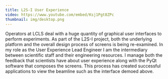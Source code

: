 ```yaml
---
title: L2S-I User Experience
video: https://www.youtube.com/embed/Ksj1Pgt8ZPc
thumbnail: img/desktop.png
---
```

Operators at LCLS deal with a huge quantity of graphical user interfaces to
perform experiments. As part of the L2S-I project, both the underlying platform
and the overall design process of screens is being re-examined. In my role as
the User Experience Lead Engineer I am the intermediary between scientific
staff and their engineering resources. I manage both the feedback that
scientists have about user experience along with the PyQt software that
composes the screens. This process has created successful applications to view
the beamline such as the interface demoed above.
